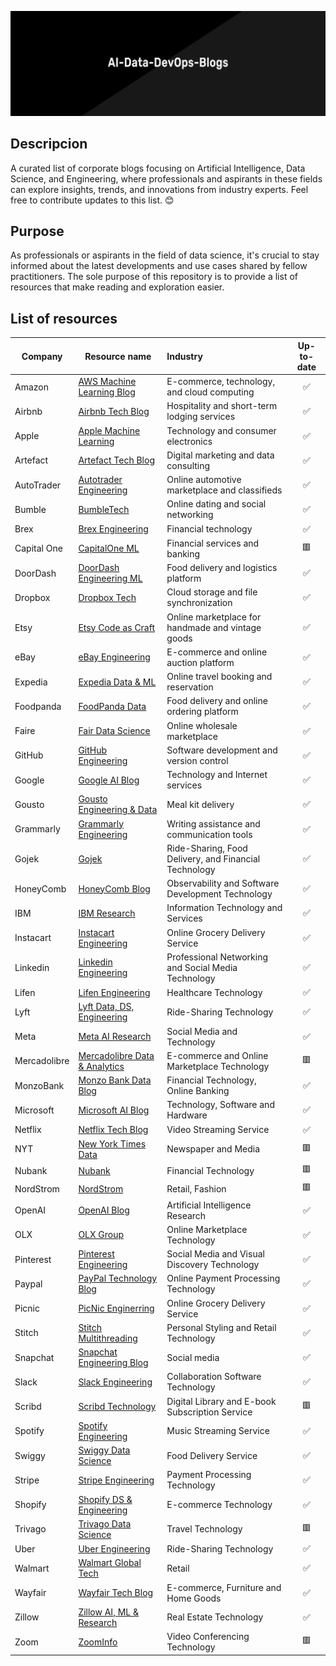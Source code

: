 ![](https://github.com/aaronroman/AI-Data-DevOps-Blogs/blob/main/img/header.png)

## Descripcion

A curated list of corporate blogs focusing on Artificial Intelligence, Data Science, and Engineering, where professionals and aspirants in these fields can explore insights, trends, and innovations from industry experts. Feel free to contribute updates to this list. 😊

## Purpose

As professionals or aspirants in the field of data science, it's crucial to stay informed about the latest developments and use cases shared by fellow practitioners. The sole purpose of this repository is to provide a list of resources that make reading and exploration easier.

## List of resources

| Company      | Resource name                                                | Industry                                              | Up-to-date |
| ------------ | ------------------------------------------------------------ | :---------------------------------------------------- | :--------: |
| Amazon       | [AWS Machine Learning Blog](https://aws.amazon.com/blogs/machine-learning/) | E-commerce, technology, and cloud computing           |     ✅      |
| Airbnb       | [Airbnb Tech Blog](https://medium.com/airbnb-engineering)    | Hospitality and short-term lodging services           |     ✅      |
| Apple        | [Apple Machine Learning](https://machinelearning.apple.com/) | Technology and consumer electronics                   |     ✅      |
| Artefact     | [Artefact Tech Blog](https://medium.com/artefact-engineering-and-data-science) | Digital marketing and data consulting                 |     ✅      |
| AutoTrader   | [Autotrader Engineering](https://engineering.autotrader.co.uk/) | Online automotive marketplace and classifieds         |     ✅      |
| Bumble       | [BumbleTech](https://medium.com/bumble-tech)                 | Online dating and social networking                   |     ✅      |
| Brex         | [Brex Engineering](https://medium.com/brexeng)               | Financial technology                                  |     ✅      |
| Capital One  | [CapitalOne ML](https://www.capitalone.com/tech/machine-learning/) | Financial services and banking                        |     🟥      |
| DoorDash     | [DoorDash Engineering ML](https://doordash.engineering/category/data-science-and-machine-learning/) | Food delivery and logistics platform                  |     ✅      |
| Dropbox      | [Dropbox Tech](https://dropbox.tech/)                        | Cloud storage and file synchronization                |     ✅      |
| Etsy         | [Etsy Code as Craft](https://www.etsy.com/codeascraft)       | Online marketplace for handmade and vintage goods     |     ✅      |
| eBay         | [eBay Engineering](https://tech.ebayinc.com/engineering/)    | E-commerce and online auction platform                |     ✅      |
| Expedia      | [Expedia Data & ML](https://medium.com/expedia-group-tech/data/home) | Online travel booking and reservation                 |     ✅      |
| Foodpanda    | [FoodPanda Data](https://medium.com/foodpanda-data)          | Food delivery and online ordering platform            |     ✅      |
| Faire        | [Fair Data Science](https://craft.faire.com/tagged/data-science) | Online wholesale marketplace                          |     ✅      |
| GitHub       | [GitHub Engineering](https://github.blog/category/engineering/) | Software development and version control              |     ✅      |
| Google       | [Google AI Blog](https://ai.googleblog.com/)                 | Technology and Internet services                      |     ✅      |
| Gousto       | [Gousto Engineering & Data](https://medium.com/gousto-engineering-techbrunch/tagged/data) | Meal kit delivery                                     |     ✅      |
| Grammarly    | [Grammarly Engineering](https://www.grammarly.com/blog/engineering/) | Writing assistance and communication tools            |     ✅      |
| Gojek        | [Gojek](https://www.gojek.io/blog)                           | Ride-Sharing, Food Delivery, and Financial Technology |     ✅      |
| HoneyComb    | [HoneyComb Blog](https://www.honeycomb.io/blog)              | Observability and Software Development Technology     |     ✅      |
| IBM          | [IBM Research](https://research.ibm.com/blog)                | Information Technology and Services                   |     ✅      |
| Instacart    | [Instacart Engineering](https://tech.instacart.com/)         | Online Grocery Delivery Service                       |     ✅      |
| Linkedin     | [Linkedin Engineering](https://engineering.linkedin.com/blog) | Professional Networking and Social Media Technology   |     ✅      |
| Lifen        | [Lifen Engineering](https://medium.com/lifen-engineering)    | Healthcare Technology                                 |     ✅      |
| Lyft         | [Lyft Data, DS, Engineering](https://eng.lyft.com/)          | Ride-Sharing Technology                               |     ✅      |
| Meta         | [Meta AI Research](https://ai.meta.com/)                     | Social Media and Technology                           |     ✅      |
| Mercadolibre | [Mercadolibre Data & Analytics](https://medium.com/mercadolibre-tech/data-analytics/home) | E-commerce and Online Marketplace Technology          |     🟥      |
| MonzoBank    | [Monzo Bank Data Blog](https://medium.com/data-monzo/)       | Financial Technology, Online Banking                  |     ✅      |
| Microsoft    | [Microsoft AI Blog](https://news.microsoft.com/source/topics/ai/) | Technology, Software and Hardware                     |     ✅      |
| Netflix      | [Netflix Tech Blog](https://netflixtechblog.com/)            | Video Streaming Service                               |     ✅      |
| NYT          | [New York Times Data](https://open.nytimes.com/data/home)    | Newspaper and Media                                   |     🟥      |
| Nubank       | [Nubank](https://building.nubank.com.br/)                    | Financial Technology                                  |     🟥      |
| NordStrom    | [NordStrom](https://medium.com/tech-at-nordstrom)            | Retail, Fashion                                       |     🟥      |
| OpenAI       | [OpenAI Blog](https://openai.com/blog)                       | Artificial Intelligence Research                      |     ✅      |
| OLX          | [OLX Group](https://tech.olx.com/)                           | Online Marketplace Technology                         |     ✅      |
| Pinterest    | [Pinterest Engineering](https://medium.com/pinterest-engineering) | Social Media and Visual Discovery Technology          |     ✅      |
| Paypal       | [PayPal Technology Blog](https://medium.com/paypal-tech)     | Online Payment Processing Technology                  |     ✅      |
| Picnic       | [PicNic Enginerring](https://blog.picnic.nl/)                | Online Grocery Delivery Service                       |     ✅      |
| Stitch       | [Stitch Multithreading](https://multithreaded.stitchfix.com/engineering/blog/) | Personal Styling and Retail Technology                |     ✅      |
| Snapchat     | [Snapchat Engineering Blog](https://eng.snap.com/)           | Social media                                          |     ✅      |
| Slack        | [Slack Engineering](https://slack.engineering/)              | Collaboration Software Technology                     |     ✅      |
| Scribd       | [Scribd Technology](https://tech.scribd.com/blog/)           | Digital Library and E-book Subscription Service       |     🟥      |
| Spotify      | [Spotify Engineering](https://engineering.atspotify.com/)    | Music Streaming Service                               |     ✅      |
| Swiggy       | [Swiggy Data Science](https://bytes.swiggy.com/tagged/swiggy-data-science) | Food Delivery Service                                 |     ✅      |
| Stripe       | [Stripe Engineering](https://stripe.com/blog/engineering)    | Payment Processing Technology                         |     ✅      |
| Shopify      | [Shopify DS & Engineering](https://shopify.engineering/topics/data-science-engineering) | E-commerce Technology                                 |     ✅      |
| Trivago      | [Trivago Data Science](https://tech.trivago.com/categories/data-science) | Travel Technology                                     |     🟥      |
| Uber         | [Uber Engineering](https://www.uber.com/en-ES/blog/barcelona/engineering/) | Ride-Sharing Technology                               |     ✅      |
| Walmart      | [Walmart Global Tech](https://medium.com/walmartglobaltech)  | Retail                                                |     ✅      |
| Wayfair      | [Wayfair Tech Blog](https://www.aboutwayfair.com/careers/tech-blog) | E-commerce, Furniture and Home Goods                  |     ✅      |
| Zillow       | [Zillow AI, ML & Research](https://www.zillow.com/tech/ai-ml/) | Real Estate Technology                                |     ✅      |
| Zoom         | [ZoomInfo](https://engineering.zoominfo.com/)                | Video Conferencing Technology                         |     🟥      |











